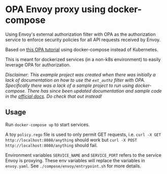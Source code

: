 # OPA Envoy proxy using docker-compose

Using Envoy's external authorization filter with OPA as the authorization service to enforce security policies for all
API requests received by Envoy.

Based on [this OPA tutorial](https://www.openpolicyagent.org/docs/latest/envoy-authorization/) using docker-compose
instead of Kubernetes.

This is meant for dockerized services (in a non-k8s environment) to easily leverage OPA for authorization.

*Disclaimer: This example project was created when there was initially a lack of documentation on how to use the
`ext_authz` filter with OPA. Specifically there was a lack of a sample project to run using docker-compose. There has
since been updated documentation and sample code in the [official
docs](https://www.envoyproxy.io/docs/envoy/latest/start/sandboxes/ext_authz). Do check that out instead!*

## Usage

Run `docker-compose up` to start services.

A toy `policy.rego` file is used to only permit GET requests, i.e. `curl -X GET http://localhost:8080/anything` should
work but `curl -X POST http://localhost:8080/anything` should fail.

Environment variables `SERVICE_NAME` and `SERVICE_PORT` refers to the service Envoy is proxying. These env variables
will replace the variables in `envoy.yaml`. See `./compose/envoy/entrypoint.sh` for more details.
